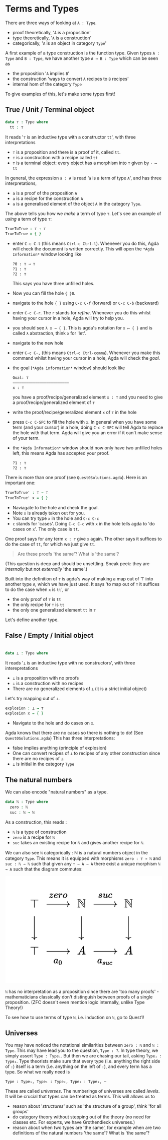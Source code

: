 # Terms and Types

There are three ways of looking at `A : Type`.

  - proof theoretically, '`A` is a proposition'
  - type theoretically, '`A` is a construction'
  - categorically, '`A` is an object in category `Type`'

A first example of a type construction is the function type.
Given types `A : Type` and `B : Type`, 
we have another type `A → B : Type` which can be seen as

  - the proposition '`A` implies `B`'
  - the construction 'ways to convert `A` recipes to `B` recipes'
  - internal hom of the category `Type`

To give examples of this, let's make some types first!

## True / Unit / Terminal object

```agda 
data ⊤ : Type where
  tt : ⊤
```

It reads '`⊤` is an inductive type with a constructor `tt`',
with three interpretations

  - `⊤` is a proposition and there is a proof of it, called `tt`.
  - `⊤` is a construction with a recipe called `tt`
  - `⊤` is a terminal object: every object has a morphism into `⊤` given by `· ↦ tt`

In general, the expression `a : A` is read '`a` is a term of type `A`',
and has three interpretations,

  - `a` is a proof of the proposition `A`
  - `a` is a recipe for the construction `A`
  - `a` is a generalised element of the object `A` in the category `Type`.

The above tells you how we _make_ a term of type `⊤`.
Let's see an example of _using_ a term of type `⊤`:

```agda
TrueToTrue : ⊤ → ⊤
TrueToTrue = { }
```

- enter `C-c C-l` (this means `Ctrl-c Ctrl-l`).
  Whenever you do this, Agda will check the document is written correctly.
  This will open the `*Agda Information*` window looking like 
  
  ```
  ?0 : ⊤ → ⊤
  ?1 : ⊤
  ?2 : ⊤
  ```
  
  This says you have three unfilled holes.
- Now you can fill the hole `{ }0`.
- navigate to the hole `{ }` using `C-c C-f` (forward) or `C-c C-b` (backward)
- enter `C-c C-r`. The `r` stands for _refine_.
  Whenever you do this whilst having your cursor in a hole,
  Agda will try to help you. 
- you should see `λ x → { }`. This is agda's notation for `x ↦ { }` 
  and is called `λ` abstraction, think `λ` for 'let'.
- navigate to the new hole
- enter `C-c C-,` (this means `Ctrl-c Ctrl-comma`).
  Whenever you make this command whilst having your cursor in a hole, 
  Agda will check the _goal_. 
- the goal (`*Agda information*` window) should look like
  
  ```
  Goal: ⊤
  —————————————————————————
  x : ⊤
  ```
    
  you have a proof/recipe/generalized element `x : ⊤`
  and you need to give a proof/recipe/generalized element of `⊤`
- write the proof/recipe/generalized element `x` of `⊤` in the hole
- press `C-c C-SPC` to fill the hole with `x`.
  In general when you have some term (and your cursor) in a hole,
  doing `C-c C-SPC` will tell Agda to replace the hole with that term.
  Agda will give you an error if it can't make sense of your term.
- the `*Agda Information*` window should now only have two unfilled holes left,
  this means Agda has accepted your proof.
 
  ```
  ?1 : ⊤
  ?2 : ⊤
  ```

There is more than one proof (see `Quest0Solutions.agda`).
Here is an important one:

```agda
TrueToTrue' : ⊤ → ⊤
TrueToTrue' x = { }
```

  - Naviagate to the hole and check the goal.
  - Note `x` is already taken out for you.
  - You can try type `x` in the hole and `C-c C-c`
  - `c` stands for 'cases'. 
    Doing `C-c C-c` with `x` in the hole 
    tells agda to 'do cases on `x`'.
    The only case is `tt`.

One proof says for any term `x : ⊤` give `x` again.
The other says it suffices to do the case of `tt`,
for which we just give `tt`.

> Are these proofs 'the same'? What is 'the same'?

(This question is deep and should be unsettling.
Sneak peek: they are _internally_ but
not _externally_ 'the same'.)

Built into the definition of `⊤` is agda's way of making a map out of ⊤
into another type `A`, which we have just used.
It says 'to map out of `⊤` it suffices to do the case when `x` is `tt`', or

  - the only proof of `⊤` is `tt`
  - the only recipe for `⊤` is `tt`
  - the only one generalized element `tt` in `⊤`

Let's define another type.

## False / Empty / Initial object

```agda

data ⊥ : Type where

```

It reads '`⊥` is an inductive type with no constructors',
with three interepretations

  - `⊥` is a proposition with no proofs
  - `⊥` is a construction with no recipes
  - There are no generalized elements of `⊥` (it is a strict initial object)

Let's try mapping out of `⊥`.

```agda
explosion : ⊥ → ⊤
explosion x = { }
```

  - Navigate to the hole and do cases on `x`.

Agda knows that there are no cases so there is nothing to do!
(See `Quest0Solutions.agda`)
This has three interpretations:

  - false implies anything (principle of explosion)
  - One can convert recipes of `⊥` to recipes of
    any other construction since
    there are no recipes of `⊥`.
  - `⊥` is initial in the category `Type`

## The natural numbers

We can also encode "natural numbers" as a type.

```agda
data ℕ : Type where
  zero : ℕ
  suc : ℕ → ℕ
```

As a construction, this reads :

  - `ℕ` is a type of construction
  - `zero` is a recipe for `ℕ`
  - `suc` takes an existing recipe for `ℕ` and gives
      another recipe for `ℕ`.

We can also see `ℕ` categorically :
ℕ is a natural numbers object in the category `Type`.
This means it is equipped with morphisms `zero : ⊤ → ℕ` 
and `suc : ℕ → ℕ` such that
given any `⊤ → A → A` there exist a unique morphism `ℕ → A`
such that the diagram commutes:

<img src="images/nno.png" 
     alt="nno" 
     width="500"
     class="center"/>

`ℕ` has no interpretation as a proposition since
there are 'too many proofs' -
mathematicians classically don't distinguish
between proofs of a single proposition.
(ZFC doesn't even mention logic internally,
unlike Type Theory!)

To see how to use terms of type `ℕ`, i.e. induction on `ℕ`, 
go to Quest1!

## Universes

You may have noticed the notational similarities between 
`zero : ℕ` and `ℕ : Type`.
This may have lead you to the question, `Type : ?`.
In type theory, we simply assert `Type : Type₁`.
But then we are chasing our tail, asking `Type₁ : Type₂`.
Type theorists make sure that every type 
(i.e. anything the right side of `:`)
itself is a term (i.e. anything on the left of `:`), 
and every term has a type.
So what we really need is 
```
Type : Type₁, Type₁ : Type₂, Type₂ : Type₃, ⋯
```
These are called _universes_.
The numberings of universes are called _levels_.
It will be crucial that types can be treated as terms.
This will allows us to

  - reason about '_structures_' such as 'the structure of a group',
    think 'for all groups'
  - do category theory without stepping out of the theory 
    (no need for classes etc. For experts, we have Grothendieck universes.)
  - reason about when two types are 'the same', 
    for example when are two definitions of
    the natural numbers 'the same'? What is 'the same'?

